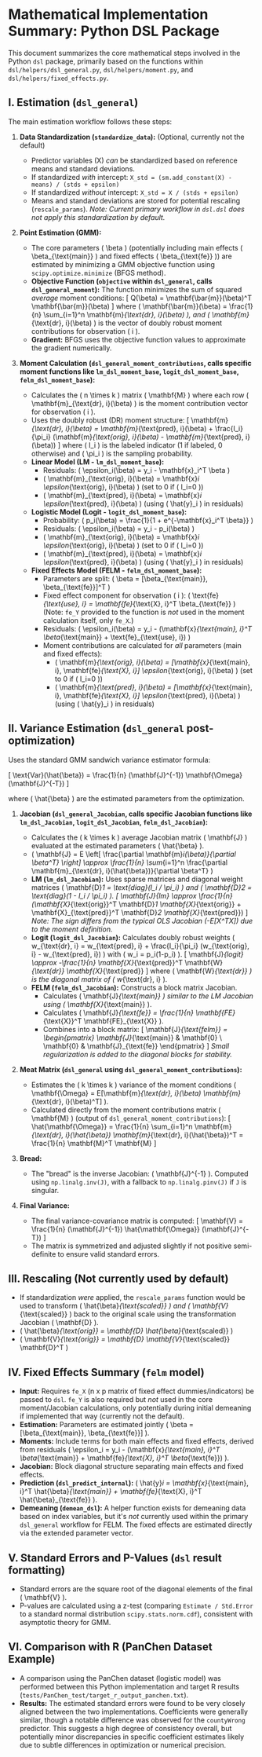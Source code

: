 # Mathematical Implementation Summary: Python DSL Package

This document summarizes the core mathematical steps involved in the Python `dsl` package, primarily based on the functions within `dsl/helpers/dsl_general.py`, `dsl/helpers/moment.py`, and `dsl/helpers/fixed_effects.py`.

## I. Estimation (`dsl_general`)

The main estimation workflow follows these steps:

1.  **Data Standardization (`standardize_data`):** (Optional, currently not the default)
    *   Predictor variables (X) *can* be standardized based on reference means and standard deviations.
    *   If standardized *with* intercept: `X_std = (sm.add_constant(X) - means) / (stds + epsilon)`
    *   If standardized *without* intercept: `X_std = X / (stds + epsilon)`
    *   Means and standard deviations are stored for potential rescaling (`rescale_params`). *Note: Current primary workflow in `dsl.dsl` does not apply this standardization by default.*

2.  **Point Estimation (GMM):**
    *   The core parameters \( \beta \) (potentially including main effects \( \beta_{\text{main}} \) and fixed effects \( \beta_{\text{fe}} \)) are estimated by minimizing a GMM objective function using `scipy.optimize.minimize` (BFGS method).
    *   **Objective Function (`objective` within `dsl_general`, calls `dsl_general_moment`):** The function minimizes the sum of squared *average* moment conditions:
        \[ Q(\beta) = \mathbf{\bar{m}}(\beta)^T \mathbf{\bar{m}}(\beta) \]
        where \( \mathbf{\bar{m}}(\beta) = \frac{1}{n} \sum_{i=1}^n \mathbf{m}_{\text{dr}, i}(\beta) \), and \( \mathbf{m}_{\text{dr}, i}(\beta) \) is the vector of doubly robust moment contributions for observation \( i \).
    *   **Gradient:** BFGS uses the objective function values to approximate the gradient numerically.

3.  **Moment Calculation (`dsl_general_moment_contributions`, calls specific moment functions like `lm_dsl_moment_base`, `logit_dsl_moment_base`, `felm_dsl_moment_base`):**
    *   Calculates the \( n \times k \) matrix \( \mathbf{M} \) where each row \( \mathbf{m}_{\text{dr}, i}(\beta) \) is the moment contribution vector for observation \( i \).
    *   Uses the doubly robust (DR) moment structure:
        \[ \mathbf{m}_{\text{dr}, i}(\beta) = \mathbf{m}_{\text{pred}, i}(\beta) + \frac{I_i}{\pi_i} (\mathbf{m}_{\text{orig}, i}(\beta) - \mathbf{m}_{\text{pred}, i}(\beta)) \]
        where \( I_i \) is the labeled indicator (1 if labeled, 0 otherwise) and \( \pi_i \) is the sampling probability.
    *   **Linear Model (LM - `lm_dsl_moment_base`):**
        *   Residuals: \( \epsilon_i(\beta) = y_i - \mathbf{x}_i^T \beta \)
        *   \( \mathbf{m}_{\text{orig}, i}(\beta) = \mathbf{x}_i \epsilon_{\text{orig}, i}(\beta) \) (set to 0 if \( I_i=0 \))
        *   \( \mathbf{m}_{\text{pred}, i}(\beta) = \mathbf{x}_i \epsilon_{\text{pred}, i}(\beta) \) (using \( \hat{y}_i \) in residuals)
    *   **Logistic Model (Logit - `logit_dsl_moment_base`):**
        *   Probability: \( p_i(\beta) = \frac{1}{1 + e^{-\mathbf{x}_i^T \beta}} \)
        *   Residuals: \( \epsilon_i(\beta) = y_i - p_i(\beta) \)
        *   \( \mathbf{m}_{\text{orig}, i}(\beta) = \mathbf{x}_i \epsilon_{\text{orig}, i}(\beta) \) (set to 0 if \( I_i=0 \))
        *   \( \mathbf{m}_{\text{pred}, i}(\beta) = \mathbf{x}_i \epsilon_{\text{pred}, i}(\beta) \) (using \( \hat{y}_i \) in residuals)
    *   **Fixed Effects Model (FELM - `felm_dsl_moment_base`):**
        *   Parameters are split: \( \beta = [\beta_{\text{main}}, \beta_{\text{fe}}]^T \)
        *   Fixed effect component for observation \( i \): \( \text{fe}_{\text{use}, i} = \mathbf{fe}_{\text{X}, i}^T \beta_{\text{fe}} \) (Note: `fe_Y` provided to the function is *not* used in the moment calculation itself, only `fe_X`.)
        *   Residuals: \( \epsilon_i(\beta) = y_i - (\mathbf{x}_{\text{main}, i}^T \beta_{\text{main}} + \text{fe}_{\text{use}, i}) \)
        *   Moment contributions are calculated for *all* parameters (main and fixed effects):
            *   \( \mathbf{m}_{\text{orig}, i}(\beta) = [\mathbf{x}_{\text{main}, i}, \mathbf{fe}_{\text{X}, i}] \epsilon_{\text{orig}, i}(\beta) \) (set to 0 if \( I_i=0 \))
            *   \( \mathbf{m}_{\text{pred}, i}(\beta) = [\mathbf{x}_{\text{main}, i}, \mathbf{fe}_{\text{X}, i}] \epsilon_{\text{pred}, i}(\beta) \) (using \( \hat{y}_i \) in residuals)

## II. Variance Estimation (`dsl_general` post-optimization)

Uses the standard GMM sandwich variance estimator formula:

\[ \text{Var}(\hat{\beta}) = \frac{1}{n} (\mathbf{J}^{-1}) \mathbf{\Omega} (\mathbf{J}^{-T}) \]

where \( \hat{\beta} \) are the estimated parameters from the optimization.

1.  **Jacobian (`dsl_general_Jacobian`, calls specific Jacobian functions like `lm_dsl_Jacobian`, `logit_dsl_Jacobian`, `felm_dsl_Jacobian`):**
    *   Calculates the \( k \times k \) average Jacobian matrix \( \mathbf{J} \) evaluated at the estimated parameters \( \hat{\beta} \).
    *   \( \mathbf{J} = E \left[ \frac{\partial \mathbf{m}_i(\beta)}{\partial \beta^T} \right] \approx \frac{1}{n} \sum_{i=1}^n \frac{\partial \mathbf{m}_{\text{dr}, i}(\hat{\beta})}{\partial \beta^T} \)
    *   **LM (`lm_dsl_Jacobian`):** Uses sparse matrices and diagonal weight matrices \( \mathbf{D}_1 = \text{diag}(I_i / \pi_i) \) and \( \mathbf{D}_2 = \text{diag}(1 - I_i / \pi_i) \).
        \[ \mathbf{J}_{lm} \approx \frac{1}{n} (\mathbf{X}_{\text{orig}}^T \mathbf{D}_1 \mathbf{X}_{\text{orig}} + \mathbf{X}_{\text{pred}}^T \mathbf{D}_2 \mathbf{X}_{\text{pred}}) \]
        *Note: The sign differs from the typical OLS Jacobian \(-E[X^TX]\) due to the moment definition.*
    *   **Logit (`logit_dsl_Jacobian`):** Calculates doubly robust weights \( w_{\text{dr}, i} = w_{\text{pred}, i} + \frac{I_i}{\pi_i} (w_{\text{orig}, i} - w_{\text{pred}, i}) \) with \( w_i = p_i(1-p_i) \).
        \[ \mathbf{J}_{logit} \approx -\frac{1}{n} \mathbf{X}_{\text{pred}}^T \mathbf{W}_{\text{dr}} \mathbf{X}_{\text{pred}} \]
        where \( \mathbf{W}_{\text{dr}} \) is the diagonal matrix of \( w_{\text{dr}, i} \).
    *   **FELM (`felm_dsl_Jacobian`):** Constructs a block matrix Jacobian.
        *   Calculates \( \mathbf{J}_{\text{main}} \) similar to the LM Jacobian using \( \mathbf{X}_{\text{main}} \).
        *   Calculates \( \mathbf{J}_{\text{fe}} = \frac{1}{n} \mathbf{FE}_{\text{X}}^T \mathbf{FE}_{\text{X}} \).
        *   Combines into a block matrix:
            \[ \mathbf{J}_{\text{felm}} = \begin{pmatrix} \mathbf{J}_{\text{main}} & \mathbf{0} \\ \mathbf{0} & \mathbf{J}_{\text{fe}} \end{pmatrix} \]
        *Small regularization is added to the diagonal blocks for stability.*

2.  **Meat Matrix (`dsl_general` using `dsl_general_moment_contributions`):**
    *   Estimates the \( k \times k \) variance of the moment conditions \( \mathbf{\Omega} = E[\mathbf{m}_{\text{dr}, i}(\beta) \mathbf{m}_{\text{dr}, i}(\beta)^T] \).
    *   Calculated directly from the moment contributions matrix \( \mathbf{M} \) (output of `dsl_general_moment_contributions`):
        \[ \hat{\mathbf{\Omega}} = \frac{1}{n} \sum_{i=1}^n \mathbf{m}_{\text{dr}, i}(\hat{\beta}) \mathbf{m}_{\text{dr}, i}(\hat{\beta})^T = \frac{1}{n} \mathbf{M}^T \mathbf{M} \]

3.  **Bread:**
    *   The "bread" is the inverse Jacobian: \( \mathbf{J}^{-1} \). Computed using `np.linalg.inv(J)`, with a fallback to `np.linalg.pinv(J)` if `J` is singular.

4.  **Final Variance:**
    *   The final variance-covariance matrix is computed:
        \[ \mathbf{V} = \frac{1}{n} (\mathbf{J}^{-1}) \hat{\mathbf{\Omega}} (\mathbf{J}^{-T}) \]
    *   The matrix is symmetrized and adjusted slightly if not positive semi-definite to ensure valid standard errors.

## III. Rescaling (Not currently used by default)

*   If standardization *were* applied, the `rescale_params` function would be used to transform \( \hat{\beta}_{\text{scaled}} \) and \( \mathbf{V}_{\text{scaled}} \) back to the original scale using the transformation Jacobian \( \mathbf{D} \).
*   \( \hat{\beta}_{\text{orig}} = \mathbf{D} \hat{\beta}_{\text{scaled}} \)
*   \( \mathbf{V}_{\text{orig}} = \mathbf{D} \mathbf{V}_{\text{scaled}} \mathbf{D}^T \)

## IV. Fixed Effects Summary (`felm` model)

*   **Input:** Requires `fe_X` (n x p matrix of fixed effect dummies/indicators) be passed to `dsl`. `fe_Y` is also required but *not* used in the core moment/Jacobian calculations, only potentially during initial demeaning if implemented that way (currently not the default).
*   **Estimation:** Parameters are estimated jointly \( \beta = [\beta_{\text{main}}, \beta_{\text{fe}}] \).
*   **Moments:** Include terms for both main effects and fixed effects, derived from residuals \( \epsilon_i = y_i - (\mathbf{x}_{\text{main}, i}^T \beta_{\text{main}} + \mathbf{fe}_{\text{X}, i}^T \beta_{\text{fe}}) \).
*   **Jacobian:** Block diagonal structure separating main effects and fixed effects.
*   **Prediction (`dsl_predict_internal`):** \( \hat{y}_i = \mathbf{x}_{\text{main}, i}^T \hat{\beta}_{\text{main}} + \mathbf{fe}_{\text{X}, i}^T \hat{\beta}_{\text{fe}} \).
*   **Demeaning (`demean_dsl`):** A helper function exists for demeaning data based on index variables, but it's *not* currently used within the primary `dsl_general` workflow for FELM. The fixed effects are estimated directly via the extended parameter vector.

## V. Standard Errors and P-Values (`dsl` result formatting)

*   Standard errors are the square root of the diagonal elements of the final \( \mathbf{V} \).
*   P-values are calculated using a z-test (comparing `Estimate / Std.Error` to a standard normal distribution `scipy.stats.norm.cdf`), consistent with asymptotic theory for GMM.

## VI. Comparison with R (PanChen Dataset Example)

*   A comparison using the PanChen dataset (logistic model) was performed between this Python implementation and target R results (`tests/PanChen_test/target_r_output_panchen.txt`).
*   **Results:** The estimated standard errors were found to be very closely aligned between the two implementations. Coefficients were generally similar, though a notable difference was observed for the `countyWrong` predictor. This suggests a high degree of consistency overall, but potentially minor discrepancies in specific coefficient estimates likely due to subtle differences in optimization or numerical precision.
